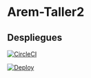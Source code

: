 # Arem-Taller2

## Despliegues

[![CircleCI](https://circleci.com/gh/fernando-b15/Arem-Taller2.svg?style=svg&circle-token=091a112cbc7cd06257be07fdf15ddcb667a4eb63)](https://app.circleci.com/pipelines/github/fernando-b15/Arem-Taller2/1/workflows/89b14390-02d8-4ec5-8c6e-6ee06d754e09)

[![Deploy](https://www.herokucdn.com/deploy/button.svg)](https://arem-taller2.herokuapp.com/)

